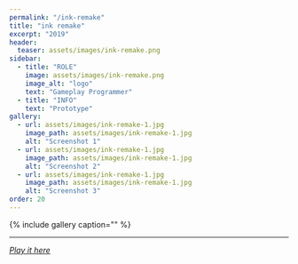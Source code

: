 ```yaml
---
permalink: "/ink-remake"
title: "ink remake"
excerpt: "2019"
header:
  teaser: assets/images/ink-remake.png
sidebar:
  - title: "ROLE"
    image: assets/images/ink-remake.png
    image_alt: "logo"
    text: "Gameplay Programmer"
  - title: "INFO"
    text: "Prototype"
gallery:
  - url: assets/images/ink-remake-1.jpg
    image_path: assets/images/ink-remake-1.jpg
    alt: "Screenshot 1"
  - url: assets/images/ink-remake-1.jpg
    image_path: assets/images/ink-remake-1.jpg
    alt: "Screenshot 2"
  - url: assets/images/ink-remake-1.jpg
    image_path: assets/images/ink-remake-1.jpg
    alt: "Screenshot 3"
order: 20
---
```


{% include gallery caption="" %}



------







[*Play it here*]()